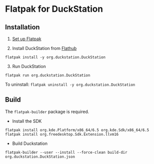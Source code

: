 # Flatpak for DuckStation

## Installation

1. [Set up Flatpak](https://www.flatpak.org/setup/)

2. Install DuckStation from [Flathub](https://flathub.org/apps/details/org.duckstation.DuckStation)

`flatpak install -y org.duckstation.DuckStation`

3. Run DuckStation

`flatpak run org.duckstation.DuckStation`

To uninstall: `flatpak uninstall -y org.duckstation.DuckStation`

## Build

The `flatpak-builder` package is required.

- Install the SDK

`flatpak install org.kde.Platform/x86_64/6.5 org.kde.Sdk/x86_64/6.5`
`flatpak install org.freedesktop.Sdk.Extension.llvm16`

- Build Duckstation

`flatpak-builder --user --install --force-clean build-dir org.duckstation.DuckStation.json`
